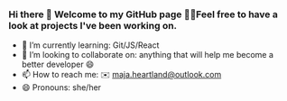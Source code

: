 ### Hi there 👋 Welcome to my GitHub page 👩‍💻Feel free to have a look at projects I've been working on.

- 🌱 I’m currently learning: Git/JS/React
- 👯 I’m looking to collaborate on: anything that will help me become a better developer 😄
- 📫 How to reach me: ✉️ maja.heartland@outlook.com
- 😄 Pronouns: she/her

<!--
**MajaHeartland/MajaHeartland** is a ✨ _special_ ✨ repository because its `README.md` (this file) appears on your GitHub profile.

Here are some ideas to get you started:

- 🔭 I’m currently working on ...
- 🌱 I’m currently learning ...
- 👯 I’m looking to collaborate on ...
- 🤔 I’m looking for help with ...
- 💬 Ask me about ...
- 📫 How to reach me: ...
- 😄 Pronouns: ...
- ⚡ Fun fact: ...
-->
